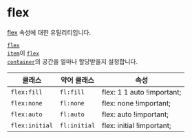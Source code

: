 # flex

[flex](https://developer.mozilla.org/en-US/docs/Web/CSS/flex) 속성에 대한 유틸리티입니다.

[<code>flex item</code>](https://developer.mozilla.org/en-US/docs/Glossary/Flex_Item)이 [<code>flex container</code>](https://developer.mozilla.org/en-US/docs/Glossary/Flex_Container)의 공간을 얼마나 할당받을지 설정합니다.

<table>
  <thead>
    <tr>
      <th scope="col">클래스</th>
      <th scope="col">약어 클래스</th>
      <th scope="col">속성</th>
    </tr>
  </thead>
  <tbody>
<tr>
  <td><code>flex:fill</code></td>
  <td><code>fl:fill</code></td>
  <td><span class="code">flex: 1 1 auto !important;</span></td>
</tr>
<tr>
  <td><code>flex:none</code></td>
  <td><code>fl:none</code></td>
  <td><span class="code">flex: none !important;</span></td>
</tr>
<tr>
  <td><code>flex:auto</code></td>
  <td><code>fl:auto</code></td>
  <td><span class="code">flex: auto !important;</span></td>
</tr>
<tr>
  <td><code>flex:initial</code></td>
  <td><code>fl:initial</code></td>
  <td><span class="code">flex: initial !important;</span></td>
</tr>

  </tbody>

</table>
